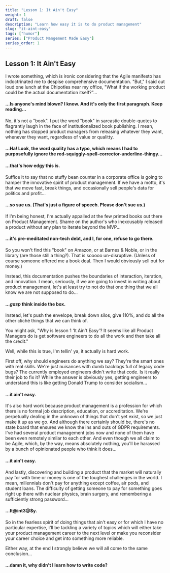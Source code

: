 ```yaml
---
title: "Lesson 1: It Ain't Easy"
weight: 1
draft: false
description: "Learn how easy it is to do product management"
slug: "it-aint-easy"
tags: ["humor"]
series: ["Product Mangement Made Easy"]
series_order: 1
---
```


## Lesson 1: It Ain't Easy  

I wrote something, which is ironic considering that the Agile manifesto has indoctrinated me to despise comprehensive documentation. "But," I said out loud one lunch at the Chipotles near my office, "What if the working product could be the actual documentation itself?"...  

#### ...Is anyone's mind blown? I know. And it's only the first paragraph. Keep reading...

No, it's not a "book". I put the word "book" in sarcastic double-quotes to flagrantly laugh in the face of institutionalized book publishing. I mean, nothing has stopped product managers from releasing whatever they want, whenever they want, regardless of value or qualitty.

#### ...Ha! Look, the word quality has a typo, which means I had to purposefully ignore the red-squiggly-spell-corrector-underline-thingy...

#### ...that's how edgy this is.

Suffice it to say that no stuffy bean counter in a corporate office is going to hamper the innovative spirit of product management. If we have a motto, it's that we move fast, break things, and occasionally sell people's data for politics and profit...

#### ...so sue us. (That's just a figure of speech. Please don't sue us.)

If I'm being honest, I'm actually appalled at the few printed books out there on Product Management. Shame on the author's who inexcusably released a product without any plan to iterate beyond the MVP...

#### ...it's pre-meditated non-tech debt, and I, for one, refuse to go there.

So you won't find this "book" on Amazon, or at Barnes & Noble, or in the library (are those still a thing?). That is sooooo un-disruptive. (Unless of course someone offered me a book deal. Then I would obviously sell out for money.)

Instead, this documentation pushes the boundaries of interaction, iteration, and innovation. I mean, seriously, if we are going to invest in writing about product management, let's at least try to not do that one thing that we all know we are not supposed to do...

#### ...*gasp* think inside the box.

Instead, let's push the envelope, break down silos, give 110%, and do all the other cliché things that we can think of.

You might ask, "Why is lesson 1 ‘It Ain't Easy'? It seems like all Product Managers do is get software engineers to do all the work and then take all the credit."

Well, while this is true, I'm tellin' ya, it actually is hard work.

First off, why should engineers do anything we say? They're the smart ones with real skills. We're just nuisances with dumb backlogs full of legacy code bugs?  The currently employed engineers didn't write that code. Is it really their job to fix it? While the answer is obviously yes, getting engineers to understand this is like getting Donald Trump to consider socialism...

#### ...it ain't easy.

It's also hard work because product management is a profession for which there is no formal job description, education, or accreditation. We're perpetually dealing in the unknown of things that don't yet exist, so we just make it up as we go. And although there certainly should be, there's no state board that ensures we know the ins and outs of GDPR requirements. I've had several product management jobs now and none of them have been even remotely similar to each other. And even though we all claim to be Agile, which, by the way, means absolutely nothing, you'll be harassed by a bunch of opinionated people who think it does...

#### ...it ain't easy.

And lastly, discovering and building a product that the market will naturally pay for with time or money is one of the toughest challenges in the world. I mean, millennials don't pay for anything except coffee, air pods, and student loans. The difficulty of getting someone to pay for something goes right up there with nuclear physics, brain surgery, and remembering a sufficiently strong password...

#### ...It@int3@$y.

So in the fearless spirit of doing things that ain't easy or for which I have no particular expertise, I'll be tackling a variety of topics which will either take your product management career to the next level or make you reconsider your career choice and get into something more reliable.

Either way, at the end I strongly believe we will all come to the same conclusion...

#### ...damn it, why didn't I learn how to write code?